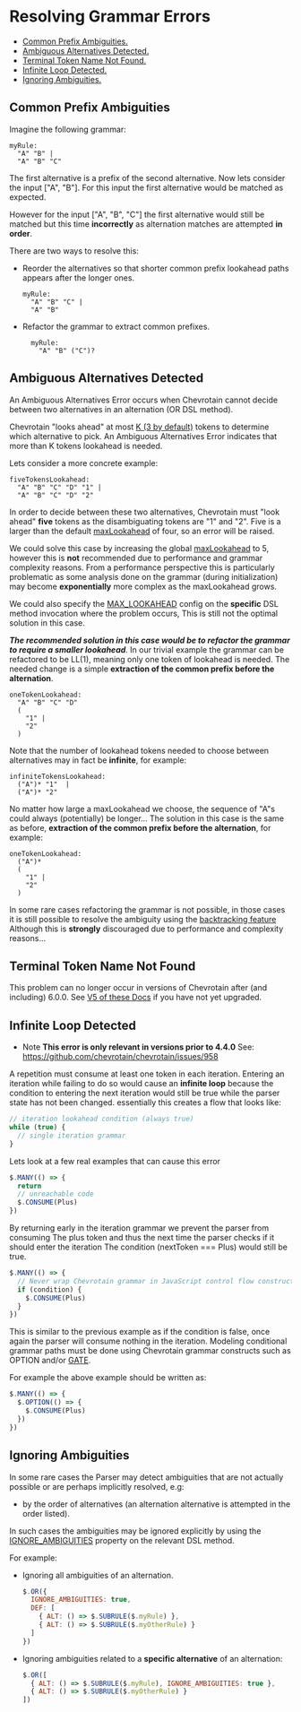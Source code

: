 # Resolving Grammar Errors

- [Common Prefix Ambiguities.](#COMMON_PREFIX)
- [Ambiguous Alternatives Detected.](#AMBIGUOUS_ALTERNATIVES)
- [Terminal Token Name Not Found.](#TERMINAL_NAME_NOT_FOUND)
- [Infinite Loop Detected.](#INFINITE_LOOP)
- [Ignoring Ambiguities.](#IGNORING_AMBIGUITIES)

## Common Prefix Ambiguities

Imagine the following grammar:

```antlr
myRule:
  "A" "B" |
  "A" "B" "C"
```

The first alternative is a prefix of the second alternative.
Now lets consider the input ["A", "B"].
For this input the first alternative would be matched as expected.

However for the input ["A", "B", "C"] the first
alternative would still be matched but this time **incorrectly**
as alternation matches are attempted **in order**.

There are two ways to resolve this:

- Reorder the alternatives so that shorter common prefix lookahead
  paths appears after the longer ones.

  ```antlr
  myRule:
    "A" "B" "C" |
    "A" "B"
  ```

- Refactor the grammar to extract common prefixes.

  ```antlr
    myRule:
      "A" "B" ("C")?
  ```

## Ambiguous Alternatives Detected

An Ambiguous Alternatives Error occurs when Chevrotain cannot decide between two alternatives in
an alternation (OR DSL method).

Chevrotain "looks ahead" at most [K (3 by default)][maxlookahead]
tokens to determine which alternative to pick. An Ambiguous Alternatives Error indicates
that more than K tokens lookahead is needed.

Lets consider a more concrete example:

```antlr
fiveTokensLookahead:
  "A" "B" "C" "D" "1" |
  "A" "B" "C" "D" "2"
```

In order to decide between these two alternatives, Chevrotain must "look ahead" **five** tokens as the
disambiguating tokens are "1" and "2".
Five is a larger than the default [maxLookahead][maxlookahead] of four, so an error will be raised.

We could solve this case by increasing the global [maxLookahead][maxlookahead] to 5, however this is **not** recommended
due to performance and grammar complexity reasons.
From a performance perspective this is particularly problematic as some analysis
done on the grammar (during initialization) may become **exponentially** more complex as the maxLookahead grows.

We could also specify the [MAX_LOOKAHEAD](https://chevrotain.io/documentation/8_0_1/interfaces/ormethodopts.html#ignore_ambiguities)
config on the **specific** DSL method invocation where the problem occurs, This is still not the optimal solution in this case.

**_The recommended solution in this case would be to refactor the grammar to require a smaller lookahead_**.
In our trivial example the grammar can be refactored to be LL(1), meaning only one token of lookahead is needed.
The needed change is a simple **extraction of the common prefix before the alternation**.

```antlr
oneTokenLookahead:
  "A" "B" "C" "D"
  (
    "1" |
    "2"
  )
```

Note that the number of lookahead tokens needed to choose between alternatives may in fact be **infinite**, for example:

```antlr
infiniteTokensLookahead:
  ("A")* "1"  |
  ("A")* "2"
```

No matter how large a maxLookahead we choose, the sequence of "A"s could always (potentially) be longer...
The solution in this case is the same as before, **extraction of the common prefix before the alternation**, for example:

```antlr
oneTokenLookahead:
  ("A")*
  (
    "1" |
    "2"
  )
```

In some rare cases refactoring the grammar is not possible, in those cases it is still possible to resolve the
ambiguity using the [backtracking feature](../features/backtracking.md)
Although this is **strongly** discouraged due to performance and complexity reasons...

## Terminal Token Name Not Found

This problem can no longer occur in versions of Chevrotain after (and including) 6.0.0.
See [V5 of these Docs](https://github.com/chevrotain/chevrotain/blob/v5.0.0/packages/chevrotain/docs/guide/resolving_grammar_errors.md#terminal-token-name-not-found)
if you have not yet upgraded.

## Infinite Loop Detected

- Note **This error is only relevant in versions prior to 4.4.0**
  See: https://github.com/chevrotain/chevrotain/issues/958

A repetition must consume at least one token in each iteration.
Entering an iteration while failing to do so would cause an **infinite loop** because
the condition to entering the next iteration would still be true while the parser state has
not been changed. essentially this creates a flow that looks like:

```javascript
// iteration lookahead condition (always true)
while (true) {
  // single iteration grammar
}
```

Lets look at a few real examples that can cause this error

```javascript
$.MANY(() => {
  return
  // unreachable code
  $.CONSUME(Plus)
})
```

By returning early in the iteration grammar we prevent the parser from consuming
The plus token and thus the next time the parser checks if it should enter the iteration
The condition (nextToken === Plus) would still be true.

```javascript
$.MANY(() => {
  // Never wrap Chevrotain grammar in JavaScript control flow constructs.
  if (condition) {
    $.CONSUME(Plus)
  }
})
```

This is similar to the previous example as if the condition is false, once
again the parser will consume nothing in the iteration.
Modeling conditional grammar paths must be done using Chevrotain grammar constructs
such as OPTION and/or [GATE](https://chevrotain.io/docs/features/gates.html).

For example the above example should be written as:

```javascript
$.MANY(() => {
  $.OPTION(() => {
    $.CONSUME(Plus)
  })
})
```

## Ignoring Ambiguities

In some rare cases the Parser may detect ambiguities that are not actually possible or are perhaps implicitly resolved, e.g:

- by the order of alternatives (an alternation alternative is attempted in the order listed).

In such cases the ambiguities may be ignored explicitly by using the [IGNORE_AMBIGUITIES][ignore_ambiguities] property
on the relevant DSL method.

For example:

- Ignoring all ambiguities of an alternation.

  ```javascript
  $.OR({
    IGNORE_AMBIGUITIES: true,
    DEF: [
      { ALT: () => $.SUBRULE($.myRule) },
      { ALT: () => $.SUBRULE($.myOtherRule) }
    ]
  })
  ```

- Ignoring ambiguities related to a **specific alternative** of an alternation:

  ```javascript
  $.OR([
    { ALT: () => $.SUBRULE($.myRule), IGNORE_AMBIGUITIES: true },
    { ALT: () => $.SUBRULE($.myOtherRule) }
  ])
  ```

[maxlookahead]: https://chevrotain.io/documentation/8_0_1/interfaces/iparserconfig.html#maxlookahead
[ignore_ambiguities]: https://chevrotain.io/documentation/8_0_1/interfaces/ormethodopts.html#ignore_ambiguities
